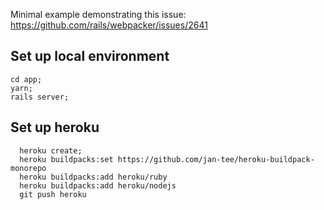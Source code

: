 Minimal example demonstrating this issue: https://github.com/rails/webpacker/issues/2641

## Set up local environment
```
cd app; 
yarn;
rails server;
```

## Set up heroku

```
  heroku create;
  heroku buildpacks:set https://github.com/jan-tee/heroku-buildpack-monorepo
  heroku buildpacks:add heroku/ruby
  heroku buildpacks:add heroku/nodejs
  git push heroku
```